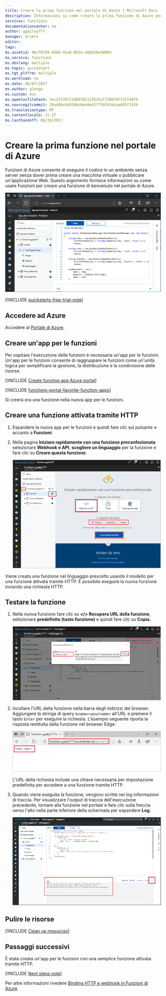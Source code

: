 ```yaml
---
title: Creare la prima funzione nel portale di Azure | Microsoft Docs
description: Informazioni su come creare la prima funzione di Azure per l'esecuzione senza server tramite il portale di Azure.
services: functions
documentationcenter: na
author: ggailey777
manager: erikre
editor: 
tags: 
ms.assetid: 96cf87b9-8db6-41a8-863a-abb828e3d06d
ms.service: functions
ms.devlang: multiple
ms.topic: quickstart
ms.tgt_pltfrm: multiple
ms.workload: na
ms.date: 08/07/2017
ms.author: glenga
ms.custom: mvc
ms.openlocfilehash: 3ec1f278f21d89782137625aff200f07f15fd9fb
ms.sourcegitcommit: 18ad9bc049589c8e44ed277f8f43dcaa483f3339
ms.translationtype: MT
ms.contentlocale: it-IT
ms.lasthandoff: 08/29/2017
---
```

# <a name="create-your-first-function-in-the-azure-portal"></a>Creare la prima funzione nel portale di Azure

Funzioni di Azure consente di eseguire il codice in un ambiente senza server senza dover prima creare una macchina virtuale o pubblicare un'applicazione Web. Questo argomento fornisce informazioni su come usare Funzioni per creare una funzione di benvenuto nel portale di Azure.

![Creare un'app per le funzioni nel portale di Azure](./media/functions-create-first-azure-function/function-app-in-portal-editor.png)

[!INCLUDE [quickstarts-free-trial-note](../../includes/quickstarts-free-trial-note.md)]

## <a name="log-in-to-azure"></a>Accedere ad Azure

Accedere al [Portale di Azure](https://portal.azure.com/).

## <a name="create-a-function-app"></a>Creare un'app per le funzioni

Per ospitare l'esecuzione delle funzioni è necessaria un'app per le funzioni. Un'app per le funzioni consente di raggruppare le funzioni come un'unità logica per semplificare la gestione, la distribuzione e la condivisione delle risorse. 

[!INCLUDE [Create function app Azure portal](../../includes/functions-create-function-app-portal.md)]

[!INCLUDE [functions-portal-favorite-function-apps](../../includes/functions-portal-favorite-function-apps.md)]

Si creerà ora una funzione nella nuova app per le funzioni.

## <a name="create-function"></a>Creare una funzione attivata tramite HTTP

1. Espandere la nuova app per le funzioni e quindi fare clic sul pulsante **+** accanto a **Funzioni**.

2.  Nella pagina **Iniziare rapidamente con una funzione preconfezionata** selezionare **Webhook e API**, **scegliere un linguaggio** per la funzione e fare clic su **Creare questa funzione**. 
   
    ![Guida di avvio rapido di Funzioni nel portale di Azure.](./media/functions-create-first-azure-function/function-app-quickstart-node-webhook.png)

Viene creata una funzione nel linguaggio prescelto usando il modello per una funzione attivata tramite HTTP. È possibile eseguire la nuova funzione inviando una richiesta HTTP.

## <a name="test-the-function"></a>Testare la funzione

1. Nella nuova funzione fare clic su **</> Recupera URL della funzione**, selezionare **predefinito (tasto funzione)** e quindi fare clic su **Copia**. 

    ![Creare l'URL della funzione dal portale di Azure](./media/functions-create-first-azure-function/function-app-develop-tab-testing.png)

2. Incollare l'URL della funzione nella barra degli indirizzi del browser. Aggiungere la stringa di query `&name=<yourname>` all'URL e premere il tasto `Enter` per eseguire la richiesta. L'esempio seguente riporta la risposta restituita dalla funzione nel browser Edge:

    ![Risposta della funzione nel browser.](./media/functions-create-first-azure-function/function-app-browser-testing.png)

    L'URL della richiesta include una chiave necessaria per impostazione predefinita per accedere a una funzione tramite HTTP.   

3. Quando viene eseguita la funzione, vengono scritte nei log informazioni di traccia. Per visualizzare l'output di traccia dell'esecuzione precedente, tornare alla funzione nel portale e fare clic sulla freccia verso l'alto nella parte inferiore della schermata per espandere **Log**. 

   ![Visualizzatore log di Funzioni nel portale di Azure.](./media/functions-create-first-azure-function/function-view-logs.png)

## <a name="clean-up-resources"></a>Pulire le risorse

[!INCLUDE [Clean up resources](../../includes/functions-quickstart-cleanup.md)]

## <a name="next-steps"></a>Passaggi successivi

È stata creata un'app per le funzioni con una semplice funzione attivata tramite HTTP.  

[!INCLUDE [Next steps note](../../includes/functions-quickstart-next-steps.md)]

Per altre informazioni rivedere [Binding HTTP e webhook in Funzioni di Azure](functions-bindings-http-webhook.md).



